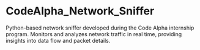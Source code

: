 # CodeAlpha_Network_Sniffer
Python-based network sniffer developed during the Code Alpha internship program. Monitors and analyzes network traffic in real time, providing insights into data flow and packet details.
